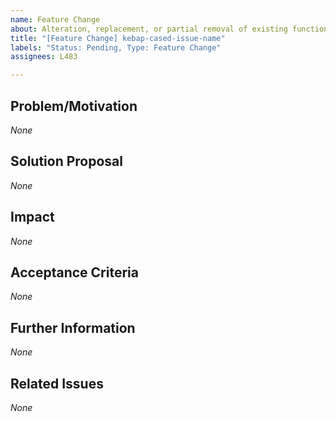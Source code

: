 ```yaml
---
name: Feature Change
about: Alteration, replacement, or partial removal of existing functionality
title: "[Feature Change] kebap-cased-issue-name"
labels: "Status: Pending, Type: Feature Change"
assignees: L483

---
```


<!--
How to use this template:
If the feature's functionality does not change essentially:
  1. Look for the ORIGINAL ISSUE that introduced the feature you want to change and INCLUDE ITS FEATURE NAME in the issue title.
  2. Link the "original issue" inside the "Related Issues" section.
        
  For DRASTIC feature changes, consider replacing the old feature with your idea:
  DO NOT USE A "FEATURE CHANGE REQUEST".
  1. Instead, create a new "feature request" with a new, fitting title.
  2. Then, look for the ORIGINAL ISSUE that introduced the feature you want to replace.
  3. Link the "original issue" in your new "feature request" inside the "Related Issues" section.
  4. As a last step, open a "feature drop request" for the feature you want to replace.
    1. There, state and explain your replacement plans instead of only writing about a "pure" drop.
    2. Link the "original issue" as well as your new "feature request" in your new "feature drop request" inside the "Related Issues" section.

Keep ALL of the text encapsulated in comments, even though it will not be rendered.
ONLY add text in the places that are filled with *None* default and replace *None* with your text.
-->

## Problem/Motivation
<!--
Describe your problem or motivation that caused your feature change request as detailed as possible.
Which needs does the feature not fulfill? Is something missing? Is it too complicated or convoluted?
-->
*None*

## Solution Proposal
<!--
Describe the solution that you have in mind as detailed as possible.
How could the feature be made more useful? How could the feature be simplified? How should the feature work after the changes are applied? How should the changes be integrated?
-->
*None*

## Impact
<!--
Describe potential side effects of your solution proposal, which could cause follow-up issues (in particular feature changes or feature drops), to the best of your knowledge.
-->
*None*

## Acceptance Criteria
<!--
Specify the acceptance criteria as a task list that contains one or more entries.
e.g.:
  - [ ] Do this
  - [ ] Do that
  ...
-->
*None*

## Further Information
<!--
Add additional helpful, issue-related information, such as, links, screenshots, sketches, considerations, thoughts, etc.
-->
*None*

## Related Issues
<!--
Add a bullet point list of related issues that contains one or more entries. It has to contain, at least, the original issue that introduced the feature you want to change.
e.g.:
  - #42
  - #73
  ...
-->
*None*

<!--
Information for contributors about label usage:
        
  - select any number of fitting labels that have a `Flag: ` prefix
  - select any number of fitting labels that have a `For: ` prefix
  - select EXACTLY ONE label that has a `Priority: ` prefix
  - select EXACTLY ONE label that has a `Scope: ` prefix
  - NEVER tamper with the initial `Status: Pending` label when creating an issue
  - NEVER add, remove, or change any associations (or the lack thereof) between an issue and label that has a `Type: ` prefix
        
Look at the label descriptions to grasp their proper usage and pick the most fitting.
If more than one `Type: ` label fits the issue, it is a good indicator that the issue mixes concerns.
You should then split this issue into multiple issues so that each new issue falls EXACTLY INTO ONE category.
-->
